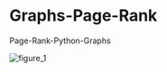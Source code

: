 # Graphs-Page-Rank
Page-Rank-Python-Graphs

![figure_1](https://user-images.githubusercontent.com/11821587/30346630-08cc3f70-9827-11e7-82d3-7ae3cc525696.png)
